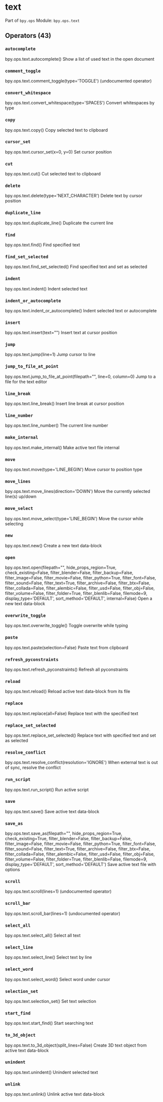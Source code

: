 # text

Part of `bpy.ops`
Module: `bpy.ops.text`

## Operators (43)

### `autocomplete`

bpy.ops.text.autocomplete()
Show a list of used text in the open document

### `comment_toggle`

bpy.ops.text.comment_toggle(type='TOGGLE')
(undocumented operator)

### `convert_whitespace`

bpy.ops.text.convert_whitespace(type='SPACES')
Convert whitespaces by type

### `copy`

bpy.ops.text.copy()
Copy selected text to clipboard

### `cursor_set`

bpy.ops.text.cursor_set(x=0, y=0)
Set cursor position

### `cut`

bpy.ops.text.cut()
Cut selected text to clipboard

### `delete`

bpy.ops.text.delete(type='NEXT_CHARACTER')
Delete text by cursor position

### `duplicate_line`

bpy.ops.text.duplicate_line()
Duplicate the current line

### `find`

bpy.ops.text.find()
Find specified text

### `find_set_selected`

bpy.ops.text.find_set_selected()
Find specified text and set as selected

### `indent`

bpy.ops.text.indent()
Indent selected text

### `indent_or_autocomplete`

bpy.ops.text.indent_or_autocomplete()
Indent selected text or autocomplete

### `insert`

bpy.ops.text.insert(text="")
Insert text at cursor position

### `jump`

bpy.ops.text.jump(line=1)
Jump cursor to line

### `jump_to_file_at_point`

bpy.ops.text.jump_to_file_at_point(filepath="", line=0, column=0)
Jump to a file for the text editor

### `line_break`

bpy.ops.text.line_break()
Insert line break at cursor position

### `line_number`

bpy.ops.text.line_number()
The current line number

### `make_internal`

bpy.ops.text.make_internal()
Make active text file internal

### `move`

bpy.ops.text.move(type='LINE_BEGIN')
Move cursor to position type

### `move_lines`

bpy.ops.text.move_lines(direction='DOWN')
Move the currently selected line(s) up/down

### `move_select`

bpy.ops.text.move_select(type='LINE_BEGIN')
Move the cursor while selecting

### `new`

bpy.ops.text.new()
Create a new text data-block

### `open`

bpy.ops.text.open(filepath="", hide_props_region=True, check_existing=False, filter_blender=False, filter_backup=False, filter_image=False, filter_movie=False, filter_python=True, filter_font=False, filter_sound=False, filter_text=True, filter_archive=False, filter_btx=False, filter_collada=False, filter_alembic=False, filter_usd=False, filter_obj=False, filter_volume=False, filter_folder=True, filter_blenlib=False, filemode=9, display_type='DEFAULT', sort_method='DEFAULT', internal=False)
Open a new text data-block

### `overwrite_toggle`

bpy.ops.text.overwrite_toggle()
Toggle overwrite while typing

### `paste`

bpy.ops.text.paste(selection=False)
Paste text from clipboard

### `refresh_pyconstraints`

bpy.ops.text.refresh_pyconstraints()
Refresh all pyconstraints

### `reload`

bpy.ops.text.reload()
Reload active text data-block from its file

### `replace`

bpy.ops.text.replace(all=False)
Replace text with the specified text

### `replace_set_selected`

bpy.ops.text.replace_set_selected()
Replace text with specified text and set as selected

### `resolve_conflict`

bpy.ops.text.resolve_conflict(resolution='IGNORE')
When external text is out of sync, resolve the conflict

### `run_script`

bpy.ops.text.run_script()
Run active script

### `save`

bpy.ops.text.save()
Save active text data-block

### `save_as`

bpy.ops.text.save_as(filepath="", hide_props_region=True, check_existing=True, filter_blender=False, filter_backup=False, filter_image=False, filter_movie=False, filter_python=True, filter_font=False, filter_sound=False, filter_text=True, filter_archive=False, filter_btx=False, filter_collada=False, filter_alembic=False, filter_usd=False, filter_obj=False, filter_volume=False, filter_folder=True, filter_blenlib=False, filemode=9, display_type='DEFAULT', sort_method='DEFAULT')
Save active text file with options

### `scroll`

bpy.ops.text.scroll(lines=1)
(undocumented operator)

### `scroll_bar`

bpy.ops.text.scroll_bar(lines=1)
(undocumented operator)

### `select_all`

bpy.ops.text.select_all()
Select all text

### `select_line`

bpy.ops.text.select_line()
Select text by line

### `select_word`

bpy.ops.text.select_word()
Select word under cursor

### `selection_set`

bpy.ops.text.selection_set()
Set text selection

### `start_find`

bpy.ops.text.start_find()
Start searching text

### `to_3d_object`

bpy.ops.text.to_3d_object(split_lines=False)
Create 3D text object from active text data-block

### `unindent`

bpy.ops.text.unindent()
Unindent selected text

### `unlink`

bpy.ops.text.unlink()
Unlink active text data-block
